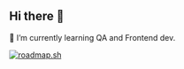 ## Hi there 👋

🌱 I’m currently learning QA and Frontend dev.

<a href="https://roadmap.sh"><img src="https://roadmap.sh/card/wide/681ced6e42b1a2478739e857?variant=light&roadmaps=frontend%2Cqa" alt="roadmap.sh"/></a>
